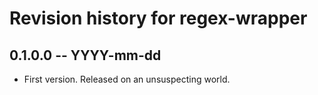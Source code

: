 # Revision history for regex-wrapper

## 0.1.0.0 -- YYYY-mm-dd

* First version. Released on an unsuspecting world.
